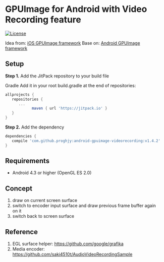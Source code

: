 # GPUImage for Android with Video Recording feature
[![License](https://img.shields.io/badge/license-Apache%202-blue.svg)](https://www.apache.org/licenses/LICENSE-2.0)

Idea from: [iOS GPUImage framework](https://github.com/BradLarson/GPUImage)
Base on: [Android GPUImage framework](https://github.com/CyberAgent/android-gpuimage)

## Setup
**Step 1.** Add the JitPack repository to your build file

Gradle
Add it in your root build.gradle at the end of repositories:
```gradle
allprojects {
   repositories {
      ...
			maven { url 'https://jitpack.io' }
   }
}
```

**Step 2.** Add the dependency
```gradle
dependencies {
   compile 'com.github.proghjy:android-gpuimage-videorecording:v1.4.2'
}
```

## Requirements
* Android 4.3 or higher (OpenGL ES 2.0)

## Concept
1. draw on current screen surface
2. switch to encoder input surface and draw previous frame buffer again on it
3. switch back to screen surface

## Reference
1. EGL surface helper: https://github.com/google/grafika
2. Media encoder: https://github.com/saki4510t/AudioVideoRecordingSample
